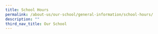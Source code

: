 ```yaml
---
title: School Hours
permalink: /about-us/our-school/general-information/school-hours/
description: ""
third_nav_title: Our School
---
```


